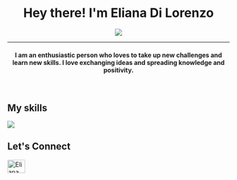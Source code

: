 
<h1 align="center">Hey there! I'm Eliana Di Lorenzo</h1>
<p align="center">
  <a href="https://github.com/DenverCoder1/readme-typing-svg"><img src="https://readme-typing-svg.herokuapp.com?lines=System+Engineer+Student;Self+Taught+Developer;Software+Development+Student;Enthusiast;;Always%20learning%20new%20things&center=true&width=500&height=50"></a>
</p>

<hr/>
<h4 align="center">I am an enthusiastic person who loves to take up new challenges and learn new skills. I love exchanging ideas and spreading knowledge and positivity.</h4>
</br>

## My skills
<p align="left">
  	<a href="https://skillicons.dev">
		<img align="center"src="https://skillicons.dev/icons?i=git,js,html,bash,bootstrap,cs,express,figma,github,gitlab,haskell,idea,linux,mysql,nodejs,notion,postman,py,react,sqlite,sequelize,ubuntu,visualstudio,vscode" />
  </a>
</p>

## Let's Connect
<p align="left">
	<a href="https://www.instagram.com/elianadlorenzo/" target="blank">
		<img align="center"src="https://raw.githubusercontent.com/rahuldkjain/github-profile-readme-generator/master/src/images/icons/Social/instagram.svg"
      alt="Eliana Di Lorenzo" height="30" width="40" /></a>
</p>



